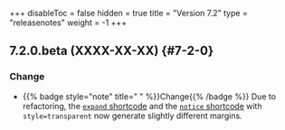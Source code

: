 +++
disableToc = false
hidden = true
title = "Version 7.2"
type = "releasenotes"
weight = -1
+++

## 7.2.0.beta (XXXX-XX-XX) {#7-2-0}

### Change

- {{% badge style="note" title=" " %}}Change{{% /badge %}} Due to refactoring, the [`expand` shortcode](shortcodes/expand) and the [`notice` shortcode](shortcodes/notice) with `style=transparent` now generate slightly different margins.
